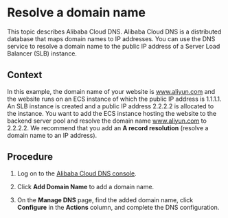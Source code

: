 Resolve a domain name 
==========================================

This topic describes Alibaba Cloud DNS. Alibaba Cloud DNS is a distributed database that maps domain names to IP addresses. You can use the DNS service to resolve a domain name to the public IP address of a Server Load Balancer (SLB) instance.

Context
-------

In this example, the domain name of your website is www.aliyun.com and the website runs on an ECS instance of which the public IP address is 1.1.1.1. An SLB instance is created and a public IP address 2.2.2.2 is allocated to the instance. You want to add the ECS instance hosting the website to the backend server pool and resolve the domain name www.aliyun.com to 2.2.2.2. We recommend that you add an **A record resolution** (resolve a domain name to an IP address).

Procedure
---------

1. Log on to the [Alibaba Cloud DNS console](https://dns.console.aliyun.com/?spm=a2c4g.11186623.2.15.28ac30b0FUD0d8#/dns/domainList).

   

2. Click **Add Domain Name** to add a domain name.

   

3. On the **Manage DNS** page, find the added domain name, click **Configure** in the **Actions** column, and complete the DNS configuration.

   




